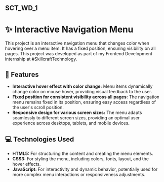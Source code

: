 ##      SCT_WD_1

# ✨ Interactive Navigation Menu

This project is an interactive navigation menu that changes color when hovering over a menu item. It has a fixed position, ensuring visibility on all pages. This project was developed as part of my Frontend Development internship at #SkillcraftTechnology.

## 🚀 Features

*   **Interactive hover effect with color change:**  Menu items dynamically change color on mouse hover, providing visual feedback to the user.
*   **Fixed position for consistent visibility across all pages:** The navigation menu remains fixed in its position, ensuring easy access regardless of the user's scroll position.
*   **Responsive design for various screen sizes:** The menu adapts seamlessly to different screen sizes, providing an optimal user experience across desktops, tablets, and mobile devices.

## 💻 Technologies Used

*   **HTML5:** For structuring the content and creating the menu elements.
*   **CSS3:** For styling the menu, including colors, fonts, layout, and the hover effects.
*   **JavaScript:** For interactivity and dynamic behavior, potentially used for more complex menu interactions or responsiveness adjustments.


